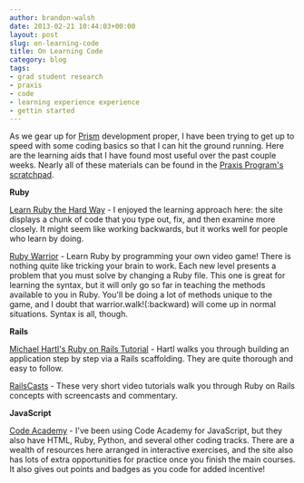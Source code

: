 ```yaml
---
author: brandon-walsh
date: 2013-02-21 10:44:03+00:00
layout: post
slug: on-learning-code
title: On Learning Code
category: blog
tags:
- grad student research
- praxis
- code
- learning experience experience
- gettin started
---
```


As we gear up for [Prism](http://prism.scholarslab.org) development proper, I have been trying to get up to speed with some coding basics so that I can hit the ground running. Here are the learning aids that I have found most useful over the past couple weeks. Nearly all of these materials can be found in the [Praxis Program's scratchpad](http://praxis.scholarslab.org).

**Ruby**

[Learn Ruby the Hard Way](http://ruby.learncodethehardway.org/book/) - I enjoyed the learning approach here: the site displays a chunk of code that you type out, fix, and then examine more closely. It might seem like working backwards, but it works well for people who learn by doing.

[Ruby Warrior](https://github.com/ryanb/ruby-warrior) - Learn Ruby by programming your own video game! There is nothing quite like tricking your brain to work. Each new level presents a problem that you must solve by changing a Ruby file. This one is great for learning the syntax, but it will only go so far in teaching the methods available to you in Ruby. You'll be doing a lot of methods unique to the game, and I doubt that warrior.walk!(:backward) will come up in normal situations. Syntax is all, though.

**Rails**

[Michael Hartl's Ruby on Rails Tutorial](http://ruby.railstutorial.org/ruby-on-rails-tutorial-book) - Hartl walks you through building an application step by step via a Rails scaffolding. They are quite thorough and easy to follow.

[RailsCasts](http://railscasts.com) - These very short video tutorials walk you through Ruby on Rails concepts with screencasts and commentary.

**JavaScript**

[Code Academy](http://www.codecademy.com/) - I've been using Code Academy for JavaScript, but they also have HTML, Ruby, Python, and several other coding tracks. There are a wealth of resources here arranged in interactive exercises, and the site also has lots of extra opportunities for practice once you finish the main courses. It also gives out points and badges as you code for added incentive!
